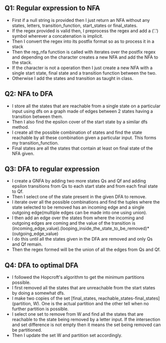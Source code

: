 ## Q1: Regular expression to NFA

- First if a null string is provided then I just return an NFA without any states, letters, transition_function, start_states or final_states.
- If the regex provided is valid then, I preprocess the regex and add a ('.') symbol wherever a  concatenation is implicit.
- Then I convert the regex into its postfix format so as to process it in a stack
- Then the reg_nfa function is called with iterates over the postfix regex and depending on the character creates a new NFA and add the NFA to the stack.
- If the character is not a operation then I just create a new NFA with a single start state, final state and a transition function between the two.
- Otherwise I add the states and transition as taught in class.

## Q2: NFA to DFA

- I store all the states that are reachable from a single state on a particular input using dfs on a graph made of edges between 2 states having a transition between them.
- Then I also find the epsilon cover of the start state by a similar dfs method.
- I create all the possible combination of states and find the state reachable by all these combination given a particular input. This forms my transition_function.
- Final states are all the states that contain at least on final state of the NFA given.

## Q3: DFA to regular expression

- I create a GNFA by adding two more states Qs and Qf and adding epsilon transitions from Qs to each start state and from each final state to Qf.
- Then I select one of the state present in the given DFA to remove.
- I iterate over all the possible combinations and find the tuples where the state selected to be removed has an incoming edge and a single outgoing edge(multiple edges can be made into one using union).
- I then add an edge over the states from where the incoming and outgoing edges are coming and the value of the transition is (incoming_edge_value).(looping_inside_the_state_to_be_removed)*(outgoing_edge_value)
- I do this until all the states given in the DFA are removed and only Qs and Qf remain.
- Then the regex formed will be the union of all the edges from Qs and Qf.

## Q4: DFA to optimal DFA

- I followed the Hopcroft's algorithm to get the minimum partitions possible.
- I first removed all the states that are unreachable from the start states by doing a somewhat dfs.
- I make two copies of the set [final_states, reachable_states-final_states] (partition, W). One is the actual partition and the other tell when no further partition is possible.
- I select one set to remove from W and find all the states that are reachable to the state being removed by a letter input. If the intersection and set difference is not empty then it means the set being removed can be partitioned.
- Then I update the set W and partition set accordingly.